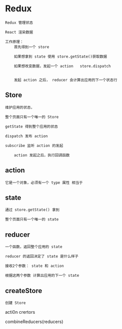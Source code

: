 #  Redux

    Redux 管理状态
    
    React 渲染数据
    
    工作原理：
        首先得到一个 store
        
        如果想拿到 state 使用 store.getState()获取数据
        
        如果想改变数据，发起一个 action   store.dispatch
        
        
        发起 action 之后， reducer 会计算出应用的下一个状态行
    
## Store 

    维护应用的状态，
    
    整个页面只有一个唯一的 Store 
    
    getState 得到整个应用的状态
    
    dispatch 发布 action 
    
    subscribe 监听 action 的发起
    
        action 发起之后，执行回调函数
    
    
    
##     action
    
    它是一个对象，必须有一个 type 属性 相当于
    
## state
    
    通过 store.getState() 拿到
    
    整个页面只有一个唯一的 state 
    
    
##     reducer
    
    一个函数，返回整个应用的 state

    reducer 的返回决定了 state 是什么样子
    
    接收2个参数： state 和 action 
    
    根据这两个参数 计算出应用的下一个 state
    

## createStore
 
    创建 Store
    
acti0n crertors

combineReducers(reducers)
